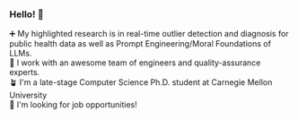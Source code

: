 ### Hello! 👋 

➕ My highlighted research is in real-time outlier detection and diagnosis for public health data as well as Prompt Engineering/Moral Foundations of LLMs.   
🌟 I work with an awesome team of engineers and quality-assurance experts.  
🪴 I'm a late-stage Computer Science Ph.D. student at Carnegie Mellon University   
👀 I'm looking for job opportunities!


